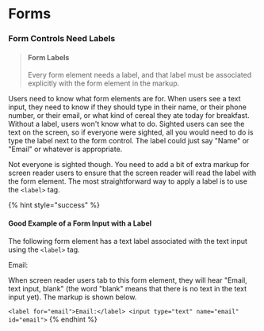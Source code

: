 # Forms

### Form Controls Need Labels

> #### Form Labels
>
> Every form element needs a label, and that label must be associated explicitly with the form element in the markup.

Users need to know what form elements are for. When users see a text input, they need to know if they should type in their name, or their phone number, or their email, or what kind of cereal they ate today for breakfast. Without a label, users won't know what to do. Sighted users can see the text on the screen, so if everyone were sighted, all you would need to do is type the label next to the form control. The label could just say "Name" or "Email" or whatever is appropriate.

Not everyone is sighted though. You need to add a bit of extra markup for screen reader users to ensure that the screen reader will read the label with the form element. The most straightforward way to apply a label is to use the `<label>` tag.

{% hint style="success" %}
#### Good Example of a Form Input with a Label&#x20;

The following form element has a text label associated with the text input using the `<label>` tag.&#x20;

Email:&#x20;

When screen reader users tab to this form element, they will hear "Email, text input, blank" (the word "blank" means that there is no text in the text input yet). The markup is shown below.

`<label for="email">Email:</label> <input type="text" name="email" id="email">`
{% endhint %}
